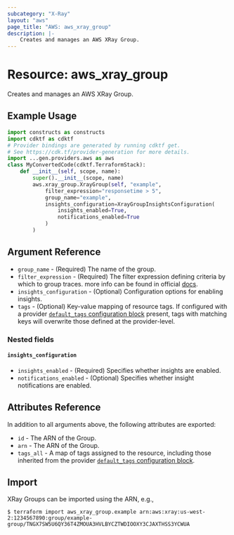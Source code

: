 ```yaml
---
subcategory: "X-Ray"
layout: "aws"
page_title: "AWS: aws_xray_group"
description: |-
    Creates and manages an AWS XRay Group.
---
```


# Resource: aws_xray_group

Creates and manages an AWS XRay Group.

## Example Usage

```python
import constructs as constructs
import cdktf as cdktf
# Provider bindings are generated by running cdktf get.
# See https://cdk.tf/provider-generation for more details.
import ...gen.providers.aws as aws
class MyConvertedCode(cdktf.TerraformStack):
    def __init__(self, scope, name):
        super().__init__(scope, name)
        aws.xray_group.XrayGroup(self, "example",
            filter_expression="responsetime > 5",
            group_name="example",
            insights_configuration=XrayGroupInsightsConfiguration(
                insights_enabled=True,
                notifications_enabled=True
            )
        )
```

## Argument Reference

* `group_name` - (Required) The name of the group.
* `filter_expression` - (Required) The filter expression defining criteria by which to group traces. more info can be found in official [docs](https://docs.aws.amazon.com/xray/latest/devguide/xray-console-filters.html).
* `insights_configuration` - (Optional) Configuration options for enabling insights.
* `tags` - (Optional) Key-value mapping of resource tags. If configured with a provider [`default_tags` configuration block](https://registry.terraform.io/providers/hashicorp/aws/latest/docs#default_tags-configuration-block) present, tags with matching keys will overwrite those defined at the provider-level.

### Nested fields

#### `insights_configuration`

* `insights_enabled` - (Required) Specifies whether insights are enabled.
* `notifications_enabled` - (Optional) Specifies whether insight notifications are enabled.

## Attributes Reference

In addition to all arguments above, the following attributes are exported:

* `id` - The ARN of the Group.
* `arn` - The ARN of the Group.
* `tags_all` - A map of tags assigned to the resource, including those inherited from the provider [`default_tags` configuration block](https://registry.terraform.io/providers/hashicorp/aws/latest/docs#default_tags-configuration-block).

## Import

XRay Groups can be imported using the ARN, e.g.,

```
$ terraform import aws_xray_group.example arn:aws:xray:us-west-2:1234567890:group/example-group/TNGX7SW5U6QY36T4ZMOUA3HVLBYCZTWDIOOXY3CJAXTHSS3YCWUA
```

<!-- cache-key: cdktf-0.17.0-pre.15 input-16d884a46cd9fda0e5aefc03e4b082e00ee7a1bf62d8a20b4c6f5ffdd89e9504 -->